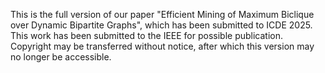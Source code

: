 This is the full version of our paper "Efficient Mining of Maximum Biclique over Dynamic Bipartite Graphs", which has been submitted to ICDE 2025.
This work has been submitted to the IEEE for possible publication. Copyright may be transferred without notice, after which this version may no longer be accessible.
